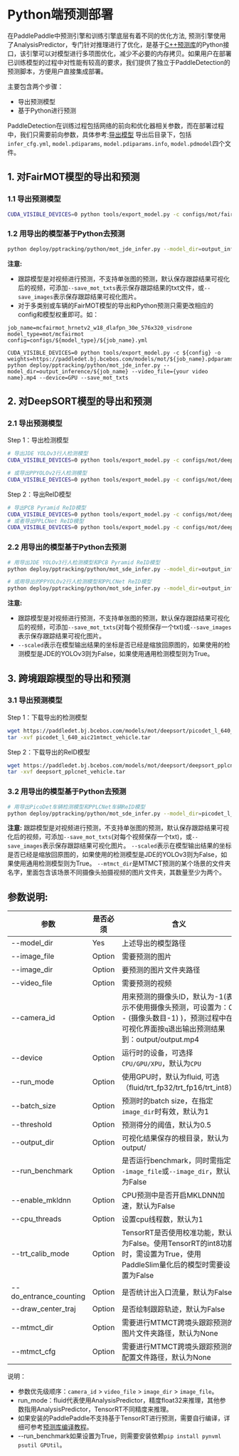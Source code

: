 # Python端预测部署

在PaddlePaddle中预测引擎和训练引擎底层有着不同的优化方法, 预测引擎使用了AnalysisPredictor，专门针对推理进行了优化，是基于[C++预测库](https://www.paddlepaddle.org.cn/documentation/docs/zh/advanced_guide/inference_deployment/inference/native_infer.html)的Python接口，该引擎可以对模型进行多项图优化，减少不必要的内存拷贝。如果用户在部署已训练模型的过程中对性能有较高的要求，我们提供了独立于PaddleDetection的预测脚本，方便用户直接集成部署。

主要包含两个步骤：

- 导出预测模型
- 基于Python进行预测

PaddleDetection在训练过程包括网络的前向和优化器相关参数，而在部署过程中，我们只需要前向参数，具体参考:[导出模型](https://github.com/PaddlePaddle/PaddleDetection/blob/develop/deploy/EXPORT_MODEL.md)
导出后目录下，包括`infer_cfg.yml`, `model.pdiparams`,  `model.pdiparams.info`, `model.pdmodel`四个文件。

## 1. 对FairMOT模型的导出和预测

### 1.1 导出预测模型
```bash
CUDA_VISIBLE_DEVICES=0 python tools/export_model.py -c configs/mot/fairmot/fairmot_hrnetv2_w18_dlafpn_30e_576x320.yml -o weights=https://paddledet.bj.bcebos.com/models/mot/fairmot_hrnetv2_w18_dlafpn_30e_576x320.pdparams
```

### 1.2 用导出的模型基于Python去预测
```bash
python deploy/pptracking/python/mot_jde_infer.py --model_dir=output_inference/fairmot_hrnetv2_w18_dlafpn_30e_576x320 --video_file={your video name}.mp4 --device=GPU --save_mot_txts
```
**注意:**
 - 跟踪模型是对视频进行预测，不支持单张图的预测，默认保存跟踪结果可视化后的视频，可添加`--save_mot_txts`表示保存跟踪结果的txt文件，或`--save_images`表示保存跟踪结果可视化图片。
 - 对于多类别或车辆的FairMOT模型的导出和Python预测只需更改相应的config和模型权重即可。如：
 ```
 job_name=mcfairmot_hrnetv2_w18_dlafpn_30e_576x320_visdrone
 model_type=mot/mcfairmot
 config=configs/${model_type}/${job_name}.yml

 CUDA_VISIBLE_DEVICES=0 python tools/export_model.py -c ${config} -o weights=https://paddledet.bj.bcebos.com/models/mot/${job_name}.pdparams
 python deploy/pptracking/python/mot_jde_infer.py --model_dir=output_inference/${job_name} --video_file={your video name}.mp4 --device=GPU --save_mot_txts
 ```


## 2. 对DeepSORT模型的导出和预测
### 2.1 导出预测模型

Step 1：导出检测模型
```bash
# 导出JDE YOLOv3行人检测模型
CUDA_VISIBLE_DEVICES=0 python tools/export_model.py -c configs/mot/deepsort/detector/jde_yolov3_darknet53_30e_1088x608_mix.yml -o weights=https://paddledet.bj.bcebos.com/models/mot/deepsort/jde_yolov3_darknet53_30e_1088x608_mix.pdparams

# 或导出PPYOLOv2行人检测模型
CUDA_VISIBLE_DEVICES=0 python tools/export_model.py -c configs/mot/deepsort/detector/ppyolov2_r50vd_dcn_365e_640x640_mot17half.yml -o weights=https://paddledet.bj.bcebos.com/models/mot/deepsort/ppyolov2_r50vd_dcn_365e_640x640_mot17half.pdparams
```

Step 2：导出ReID模型
```bash
# 导出PCB Pyramid ReID模型
CUDA_VISIBLE_DEVICES=0 python tools/export_model.py -c configs/mot/deepsort/reid/deepsort_pcb_pyramid_r101.yml -o reid_weights=https://paddledet.bj.bcebos.com/models/mot/deepsort/deepsort_pcb_pyramid_r101.pdparams
# 或者导出PPLCNet ReID模型
CUDA_VISIBLE_DEVICES=0 python tools/export_model.py -c configs/mot/deepsort/reid/deepsort_pplcnet.yml -o reid_weights=https://paddledet.bj.bcebos.com/models/mot/deepsort/deepsort_pplcnet.pdparams
```

### 2.2 用导出的模型基于Python去预测

```bash
# 用导出JDE YOLOv3行人检测模型和PCB Pyramid ReID模型
python deploy/pptracking/python/mot_sde_infer.py --model_dir=output_inference/jde_yolov3_darknet53_30e_1088x608_mix/ --reid_model_dir=output_inference/deepsort_pcb_pyramid_r101/ --video_file={your video name}.mp4 --device=GPU --save_mot_txts

# 或用导出的PPYOLOv2行人检测模型和PPLCNet ReID模型
python deploy/pptracking/python/mot_sde_infer.py --model_dir=output_inference/ppyolov2_r50vd_dcn_365e_640x640_mot17half/ --reid_model_dir=output_inference/deepsort_pplcnet/ --video_file={your video name}.mp4 --device=GPU --scaled=True --save_mot_txts
```
**注意:**
 - 跟踪模型是对视频进行预测，不支持单张图的预测，默认保存跟踪结果可视化后的视频，可添加`--save_mot_txts`(对每个视频保存一个txt)或`--save_images`表示保存跟踪结果可视化图片。
 - `--scaled`表示在模型输出结果的坐标是否已经是缩放回原图的，如果使用的检测模型是JDE的YOLOv3则为False，如果使用通用检测模型则为True。


## 3. 跨境跟踪模型的导出和预测
### 3.1 导出预测模型
Step 1：下载导出的检测模型
```bash
wget https://paddledet.bj.bcebos.com/models/mot/deepsort/picodet_l_640_aic21mtmct_vehicle.tar
tar -xvf picodet_l_640_aic21mtmct_vehicle.tar
```
Step 2：下载导出的ReID模型
```bash
wget https://paddledet.bj.bcebos.com/models/mot/deepsort/deepsort_pplcnet_vehicle.tar
tar -xvf deepsort_pplcnet_vehicle.tar
```

### 3.2 用导出的模型基于Python去预测
```bash
# 用导出PicoDet车辆检测模型和PPLCNet车辆ReID模型
python deploy/pptracking/python/mot_sde_infer.py --model_dir=picodet_l_640_aic21mtmct_vehicle/ --reid_model_dir=deepsort_pplcnet_vehicle/ --mtmct_dir={your mtmct scene video folder} --mtmct_cfg=mtmct_cfg --device=GPU --scaled=True --save_mot_txts --save_images
```
**注意:**
  跟踪模型是对视频进行预测，不支持单张图的预测，默认保存跟踪结果可视化后的视频，可添加`--save_mot_txts`(对每个视频保存一个txt)，或`--save_images`表示保存跟踪结果可视化图片。
  `--scaled`表示在模型输出结果的坐标是否已经是缩放回原图的，如果使用的检测模型是JDE的YOLOv3则为False，如果使用通用检测模型则为True。
  `--mtmct_dir`是MTMCT预测的某个场景的文件夹名字，里面包含该场景不同摄像头拍摄视频的图片文件夹，其数量至少为两个。


## 参数说明:

| 参数 | 是否必须|含义 |
|-------|-------|----------|
| --model_dir | Yes| 上述导出的模型路径 |
| --image_file | Option | 需要预测的图片 |
| --image_dir  | Option |  要预测的图片文件夹路径   |
| --video_file | Option | 需要预测的视频 |
| --camera_id | Option | 用来预测的摄像头ID，默认为-1(表示不使用摄像头预测，可设置为：0 - (摄像头数目-1) )，预测过程中在可视化界面按`q`退出输出预测结果到：output/output.mp4|
| --device | Option | 运行时的设备，可选择`CPU/GPU/XPU`，默认为`CPU`|
| --run_mode | Option |使用GPU时，默认为fluid, 可选（fluid/trt_fp32/trt_fp16/trt_int8）|
| --batch_size | Option |预测时的batch size，在指定`image_dir`时有效，默认为1 |
| --threshold | Option|预测得分的阈值，默认为0.5|
| --output_dir | Option|可视化结果保存的根目录，默认为output/|
| --run_benchmark | Option| 是否运行benchmark，同时需指定`--image_file`或`--image_dir`，默认为False |
| --enable_mkldnn | Option | CPU预测中是否开启MKLDNN加速，默认为False |
| --cpu_threads | Option| 设置cpu线程数，默认为1 |
| --trt_calib_mode | Option| TensorRT是否使用校准功能，默认为False。使用TensorRT的int8功能时，需设置为True，使用PaddleSlim量化后的模型时需要设置为False |
| --do_entrance_counting | Option | 是否统计出入口流量，默认为False |
| --draw_center_traj | Option | 是否绘制跟踪轨迹，默认为False |
| --mtmct_dir | Option | 需要进行MTMCT跨境头跟踪预测的图片文件夹路径，默认为None |
| --mtmct_cfg | Option | 需要进行MTMCT跨境头跟踪预测的配置文件路径，默认为None |

说明：

- 参数优先级顺序：`camera_id` > `video_file` > `image_dir` > `image_file`。
- run_mode：fluid代表使用AnalysisPredictor，精度float32来推理，其他参数指用AnalysisPredictor，TensorRT不同精度来推理。
- 如果安装的PaddlePaddle不支持基于TensorRT进行预测，需要自行编译，详细可参考[预测库编译教程](https://paddleinference.paddlepaddle.org.cn/user_guides/source_compile.html)。
- --run_benchmark如果设置为True，则需要安装依赖`pip install pynvml psutil GPUtil`。

